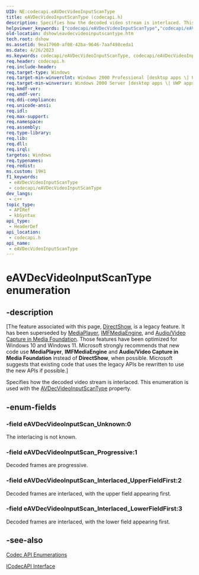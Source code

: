 ```yaml
---
UID: NE:codecapi.eAVDecVideoInputScanType
title: eAVDecVideoInputScanType (codecapi.h)
description: Specifies how the decoded video stream is interlaced. This enumeration is used with the AVDecVideoInputScanType property.
helpviewer_keywords: ["codecapi/eAVDecVideoInputScanType","codecapi/eAVDecVideoInputScan_Interlaced_LowerFieldFirst","codecapi/eAVDecVideoInputScan_Interlaced_UpperFieldFirst","codecapi/eAVDecVideoInputScan_Progressive","codecapi/eAVDecVideoInputScan_Unknown","dshow.eavdecvideoinputscantype","eAVDecVideoInputScanType","eAVDecVideoInputScanType enumeration [DirectShow]","eAVDecVideoInputScanTypeEnumeration","eAVDecVideoInputScan_Interlaced_LowerFieldFirst","eAVDecVideoInputScan_Interlaced_UpperFieldFirst","eAVDecVideoInputScan_Progressive","eAVDecVideoInputScan_Unknown"]
old-location: dshow\eavdecvideoinputscantype.htm
tech.root: dshow
ms.assetid: 9ea17960-af08-42ba-9646-7aaf498ceda1
ms.date: 4/26/2023
ms.keywords: codecapi/eAVDecVideoInputScanType, codecapi/eAVDecVideoInputScan_Interlaced_LowerFieldFirst, codecapi/eAVDecVideoInputScan_Interlaced_UpperFieldFirst, codecapi/eAVDecVideoInputScan_Progressive, codecapi/eAVDecVideoInputScan_Unknown, dshow.eavdecvideoinputscantype, eAVDecVideoInputScanType, eAVDecVideoInputScanType enumeration [DirectShow], eAVDecVideoInputScanTypeEnumeration, eAVDecVideoInputScan_Interlaced_LowerFieldFirst, eAVDecVideoInputScan_Interlaced_UpperFieldFirst, eAVDecVideoInputScan_Progressive, eAVDecVideoInputScan_Unknown
req.header: codecapi.h
req.include-header: 
req.target-type: Windows
req.target-min-winverclnt: Windows 2000 Professional [desktop apps \| UWP apps]
req.target-min-winversvr: Windows 2000 Server [desktop apps \| UWP apps]
req.kmdf-ver: 
req.umdf-ver: 
req.ddi-compliance: 
req.unicode-ansi: 
req.idl: 
req.max-support: 
req.namespace: 
req.assembly: 
req.type-library: 
req.lib: 
req.dll: 
req.irql: 
targetos: Windows
req.typenames: 
req.redist: 
ms.custom: 19H1
f1_keywords:
 - eAVDecVideoInputScanType
 - codecapi/eAVDecVideoInputScanType
dev_langs:
 - c++
topic_type:
 - APIRef
 - kbSyntax
api_type:
 - HeaderDef
api_location:
 - codecapi.h
api_name:
 - eAVDecVideoInputScanType
---
```


# eAVDecVideoInputScanType enumeration


## -description

\[The feature associated with this page, [DirectShow](/windows/win32/directshow/directshow), is a legacy feature. It has been superseded by [MediaPlayer](/uwp/api/Windows.Media.Playback.MediaPlayer), [IMFMediaEngine](/windows/win32/api/mfmediaengine/nn-mfmediaengine-imfmediaengine), and [Audio/Video Capture in Media Foundation](windows/win32/medfound/audio-video-capture-in-media-foundation). Those features have been optimized for Windows 10 and Windows 11. Microsoft strongly recommends that new code use **MediaPlayer**, **IMFMediaEngine** and **Audio/Video Capture in Media Foundation** instead of **DirectShow**, when possible. Microsoft suggests that existing code that uses the legacy APIs be rewritten to use the new APIs if possible.\]

Specifies how the decoded video stream is interlaced. This enumeration is used with the <a href="/windows/desktop/DirectShow/avdecvideoinputscantype-property">AVDecVideoInputScanType</a> property.

## -enum-fields

### -field eAVDecVideoInputScan_Unknown:0

The interlacing is not known.

### -field eAVDecVideoInputScan_Progressive:1

Decoded frames are progressive.

### -field eAVDecVideoInputScan_Interlaced_UpperFieldFirst:2

Decoded frames are interlaced, with the upper field appearing first.

### -field eAVDecVideoInputScan_Interlaced_LowerFieldFirst:3

Decoded frames are interlaced, with the lower field appearing first.

## -see-also

<a href="/windows/desktop/DirectShow/codec-api-enumerations">Codec API Enumerations</a>



<a href="/windows/desktop/api/strmif/nn-strmif-icodecapi">ICodecAPI Interface</a>
